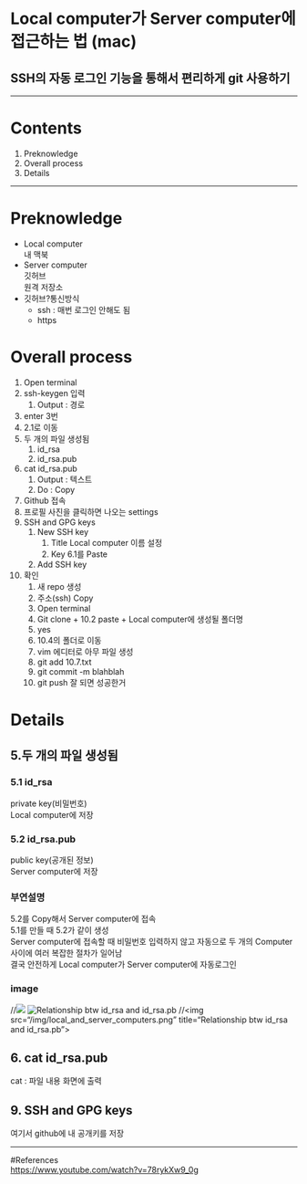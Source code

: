 Local computer가 Server computer에 접근하는 법 (mac)
================================================

SSH의 자동 로그인 기능을 통해서 편리하게 git 사용하기
------------------------------------------------

***

# Contents
1. Preknowledge
2. Overall process
3. Details

***

# Preknowledge
* Local computer  
내 맥북
* Server computer  
깃허브  
원격 저장소
* 깃허브?통신방식  
	- ssh : 매번 로그인 안해도 됨
	- https

# Overall process
1. Open terminal
2. ssh-keygen 입력
	1. Output : 경로 
3. enter 3번 
4. 2.1로 이동
5. 두 개의 파일 생성됨
	1. id_rsa
	2. id_rsa.pub
6. cat id_rsa.pub
	1. Output : 텍스트
	2. Do : Copy
7. Github 접속
8. 프로필 사진을 클릭하면 나오는 settings 
9. SSH and  GPG keys 
	1. New SSH key
		1. Title
		Local computer 이름 설정
		2. Key
		6.1를 Paste
	2. Add SSH key
10. 확인
	1. 새 repo 생성
	2. 주소(ssh) Copy
	3. Open terminal
	4. Git clone + 10.2 paste + Local computer에 생성될 폴더명
	5. yes
	6. 10.4의 폴더로 이동
	7. vim 에디터로 아무 파일 생성
	8. git add 10.7.txt
	9. git commit -m blahblah
	10. git push
	잘 되면 성공한거
	



# Details  
## 5.두 개의 파일 생성됨  
### 5.1 id_rsa  
private key(비밀번호)  
Local computer에 저장  
### 5.2 id_rsa.pub  
public key(공개된 정보)  
Server computer에 저장  
### 부연설명  
5.2를 Copy해서 Server computer에 접속  
5.1를 만들 때 5.2가 같이 생성  
Server computer에 접속할 때 비밀번호 입력하지 않고 자동으로 두 개의 Computer 사이에 여러 복잡한 절차가 일어남  
결국 안전하게 Local computer가 Server computer에 자동로그인  
### image  
//![](/img/local_and_server_computers.png)
![Relationship btw id_rsa and id_rsa.pb](/img/local_and_server_computers.png)
//<img src=“/img/local_and_server_computers.png” title=“Relationship btw id_rsa and id_rsa.pb”></img>  
## 6. cat id_rsa.pub  
cat : 파일 내용 화면에 출력  
## 9. SSH and  GPG keys  
여기서 github에 내 공개키를 저장  

***

#References  
https://www.youtube.com/watch?v=78rykXw9_0g

